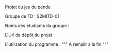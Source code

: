 Projet du jeu du pendu


Groupe de TD : S2MITD-01

Noms des étudiants du groupe : 

L'Url de dépôt du projet : 



L'utilisation du programme :
""" A remplir à la fin """
